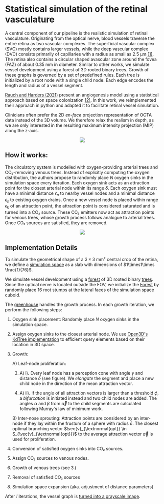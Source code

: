 # Statistical simulation of the retinal vasculature
A central component of our pipeline is the realistic simulation of retinal vasculature. Originating from the optical nerve, blood vessels traverse the entire retina as two vascular complexes. The superficial vascular complex (SVC) mostly contains larger vessels, while the deep vascular complex (DVC) consists primarily of capillaries with a radius as small as 2.5 μm [[1]](https://www.nature.com/articles/srep42201). The retina also contains a circular shaped avascular zone around the fovea (FAZ) of about 0.35 mm in diameter. Similar to other works, we simulate vessel development using a forest of 3D rooted binary trees. Growth of these graphs is governed by a set of predefined rules. Each tree is initialized by a root node with a single child node. Each edge encodes the length and radius of a vessel segment.

[Rauch and Harders (2021)](https://diglib.eg.org/handle/10.2312/egs20211012) present an angiogenesis model using a statistical approach based on space colonization [[2]](https://diglib.eg.org/handle/10.2312/egs20211012). In this work, we reimplemented their approach  in python and adapted it to facilitate retinal vessel simulation.

Clinicians often prefer the 2D *en-face* projection representation of OCTA data instead of the 3D volume. We therefore relax the realism in depth, as we are only interested in the resulting maximum intensity projection (MIP) along the z-axis.

<div style="text-align:center">
    <img src="../images/vessel-simulation.svg">
</div>

## How it works:
The circulatory system is modelled with oxygen-providing arterial trees and CO₂-removing venous trees. Instead of explicitly computing the oxygen distribution, the authors propose to randomly place $N$ oxygen sinks in the simulation space every iteration. Each oxygen sink acts as an attraction point for the closest arterial node within its range $\delta$. Each oxygen sink must have a minimal distance $\epsilon_n$ to nearby vessel nodes and a minimal distance $\epsilon_s$ to existing oxygen drains. Once a new vessel node is placed within range $\epsilon_k$ of an attraction point, the attraction point is considered saturated and is turned into a CO₂ source. These CO₂ emitters now act as attraction points for venous trees, whose growth process follows analogue to arterial trees. Once CO₂ sources are satisfied, they are removed.
<div style="text-align:center">
    <img src="../images/vessel-growth2.svg">
</div>

## Implementation Details
To simulate the geometrical shape of a $3\times3$ mm² central crop of the retina, we define a [simulation space](./simulation_space.py) as a slab with dimensions of $1\times1\times \frac{1}{76}$.

We simulate vessel development using a [forest](./forest.py) of 3D rooted binary [trees](./arterial_tree.py).
Since the optical nerve is located outside the FOV, we initialize the [Forest](./forest.py) by randomly place 16 root stumps at the lateral faces of the simulation space cuboid.

The [greenhouse](./greenhouse.py) handles the growth process. In each growth iteration, we perform the following steps:

1. Oxygen sink placement: Randomly place $N$ oxygen sinks in the simulation space.
2. Assign oxygen sinks to the closest arterial node. We use [Open3D's KdTree implementation](./element_mesh.py) to efficient query elements based on their location in 3D space.
3. Growth:
    
    A) Leaf-node proliferation:

    3. A) i). Every leaf node has a perception cone with angle $\gamma$ and distance $\delta$ (see figure). We *elongate* the segment and place a new child node in the direction of the mean attraction vector.

    3. A) ii). If the angle of all attraction vectors is larger than a threshold $\phi$, a *bifurcation* is initiated instead and two child nodes are added. The angles $\alpha$ and $\beta$ from $\vec{a}$ to the child segments are calculated following Murray's law of minimum work.

    B) Inter-nose sprouting: Attraction points are considered by an inter-node if they lay within the frustum of a sphere with radius $\delta$. The closest optimal branching vector $\vec{v}_{\textnormal{opt}} \in S_{\vec{v}_{\textnormal{opt}}}$ to the average attraction vector $\vec{a}$ is used for proliferation.

4. Conversion of satisfied oxygen sinks into CO₂ sources.

5. Assign CO₂ sources to venous nodes.

6. Growth of venous trees (see 3.)

7. Removal of satisfied CO₂ sources

8.  Simulation space expansion (aka. adjustment of distance parameters)

After $I$ iterations, the vessel graph is [turned into a grayscale image](./tree2img.py).

